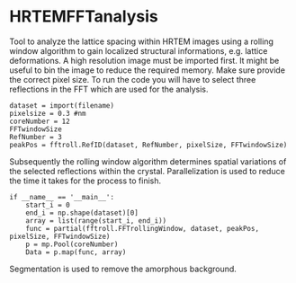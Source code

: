 # HRTEMFFTanalysis
Tool to analyze the lattice spacing within HRTEM images using a rolling window algorithm to gain localized structural informations, e.g. lattice deformations. A high resolution image must be imported first. It might be useful to bin the image to reduce the required memory. Make sure provide the correct pixel size. To run the code you will have to select three reflections in the FFT which are used for the analysis. 
```
dataset = import(filename)
pixelsize = 0.3 #nm
coreNumber = 12
FFTwindowSize
RefNumber = 3
peakPos = fftroll.RefID(dataset, RefNumber, pixelSize, FFTwindowSize)
```
Subsequently the rolling window algorithm determines spatial variations of the selected reflections within the crystal. Parallelization is used to reduce the time it takes for the process to finish. 
```
if __name__ == '__main__':
    start_i = 0
    end_i = np.shape(dataset)[0]
    array = list(range(start_i, end_i))
    func = partial(fftroll.FFTrollingWindow, dataset, peakPos, pixelSize, FFTwindowSize)
    p = mp.Pool(coreNumber)
    Data = p.map(func, array)
```
Segmentation is used to remove the amorphous background. 
